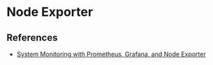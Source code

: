 # Node Exporter



## References


- [System Monitoring with Prometheus, Grafana, and Node Exporter](https://medium.com/@DanialEskandari/system-monitoring-with-prometheus-grafana-and-node-exporter-412027684564 )